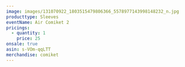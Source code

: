 ```yaml
---
image: images/131070922_1803515479806366_5578977143998148232_n.jpg
producttype: Sleeves
eventName: Air Comiket 2
pricings:
  - quantity: 1
    price: 25
onsale: true
asin: s-VOm-qqLTT
merchandise: comiket
---
```

